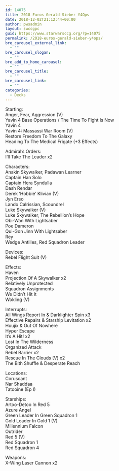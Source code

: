```yaml
---
id: 14075
title: 2018 Euros Gerald Sieber Y4Ops
date: 2018-12-02T21:12:44+00:00
author: pwsadmin
layout: swccgpc
guid: https://www.starwarsccg.org/?p=14075
permalink: /2018-euros-gerald-sieber-y4ops/
bre_carousel_external_link:
  - ""
bre_carousel_slogan:
  - ""
bre_add_to_home_carousel:
  - ""
bre_carousel_title:
  - ""
bre_carousel_link:
  - ""
categories:
  - Decks
---
```

Starting:  
Anger, Fear, Aggression (V)  
Yavin 4 Base Operations / The Time To Fight Is Now  
Yavin 4  
Yavin 4: Massassi War Room (V)  
Restore Freedom To The Galaxy  
Heading To The Medical Frigate (+3 Effects)

Admiral&#8217;s Orders:  
I&#8217;ll Take The Leader x2

Characters:  
Anakin Skywalker, Padawan Learner  
Captain Han Solo  
Captain Hera Syndulla  
Dash Rendar  
Derek &#8216;Hobbie&#8217; Klivian (V)  
Jyn Erso  
Lando Calrissian, Scoundrel  
Luke Skywalker (V)  
Luke Skywalker, The Rebellion&#8217;s Hope  
Obi-Wan With Lightsaber  
Poe Dameron  
Qui-Gon Jinn With Lightsaber  
Rey  
Wedge Antilles, Red Squadron Leader

Devices:  
Rebel Flight Suit (V)

Effects:  
Haven  
Projection Of A Skywalker x2  
Relatively Unprotected  
Squadron Assignments  
We Didn&#8217;t Hit It  
Wokling (V)

Interrupts:  
All Wings Report In & Darklighter Spin x3  
Effective Repairs & Starship Levitation x2  
Houjix & Out Of Nowhere  
Hyper Escape  
It&#8217;s A Hit! x2  
Lost In The Wilderness  
Organized Attack  
Rebel Barrier x2  
Rescue In The Clouds (V) x2  
The Bith Shuffle & Desperate Reach

Locations:  
Coruscant  
Nar Shaddaa  
Tatooine (Ep I)

Starships:  
Artoo-Detoo In Red 5  
Azure Angel  
Green Leader In Green Squadron 1  
Gold Leader In Gold 1 (V)  
Millennium Falcon  
Outrider  
Red 5 (V)  
Red Squadron 1  
Red Squadron 4

Weapons:  
X-Wing Laser Cannon x2